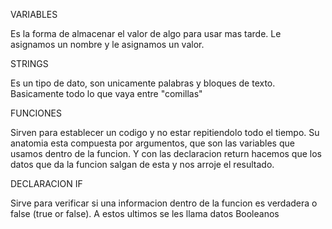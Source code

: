 VARIABLES

 Es la forma de almacenar el valor de algo para usar mas tarde. Le asignamos un nombre y le asignamos un valor.

STRINGS

Es un tipo de dato, son unicamente palabras y bloques de texto. Basicamente todo lo que vaya entre "comillas"

FUNCIONES

Sirven para establecer un codigo y no estar repitiendolo todo el tiempo. Su anatomia esta compuesta por argumentos, que son las variables que usamos dentro de la funcion.
Y con las declaracion return hacemos que los datos que da la funcion salgan de esta  y nos arroje el resultado.

DECLARACION IF

Sirve para verificar si una informacion dentro de la funcion es verdadera o false (true or false). A estos ultimos se les llama datos Booleanos 

